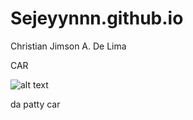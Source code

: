 # Sejeyynnn.github.io
Christian Jimson A. De Lima 

CAR



![alt text](https://encrypted-tbn0.gstatic.com/images?q=tbn:ANd9GcRbyqCwiuXXtY75Ladc_aMWyIQQc3xRe0GzGM0y7TEo_03R-p43AK7VlA4zh3iZKbWmdWU&usqp=CAU)

da patty car
